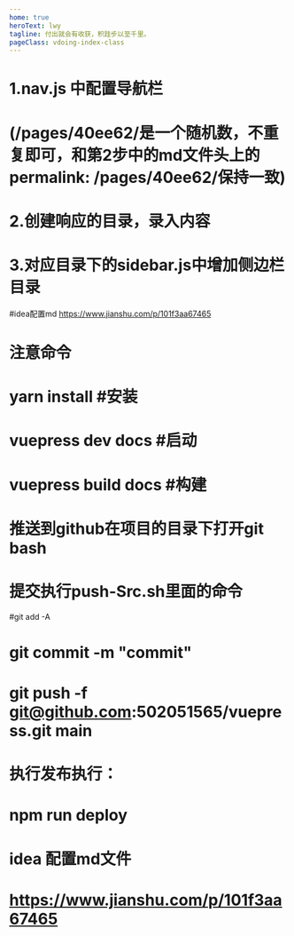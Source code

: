 ```yaml
---
home: true
heroText: lwy
tagline: 付出就会有收获，积跬步以至千里。
pageClass: vdoing-index-class
---
```


<ClientOnly>
  <WebInfo />
 <IndexBigImg />
</ClientOnly>


# 1.nav.js 中配置导航栏 
# (/pages/40ee62/是一个随机数，不重复即可，和第2步中的md文件头上的permalink: /pages/40ee62/保持一致)
# 2.创建响应的目录，录入内容
# 3.对应目录下的sidebar.js中增加侧边栏目录
#idea配置md https://www.jianshu.com/p/101f3aa67465
# 注意命令
# yarn install  #安装
# vuepress dev docs #启动
# vuepress build docs #构建

# 推送到github在项目的目录下打开git bash

# 提交执行push-Src.sh里面的命令
#git add -A
# git commit -m "commit"
# git push -f git@github.com:502051565/vuepress.git main

# 执行发布执行：
# npm run deploy


# idea 配置md文件
# https://www.jianshu.com/p/101f3aa67465